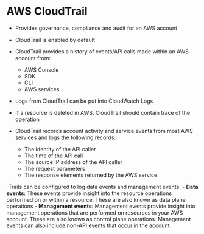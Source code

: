 # AWS CloudTrail

- Provides governance, compliance and audit for an AWS account
- CloudTrail is enabled by default
- CloudTrail provides a history of events/API calls made within an AWS account from:
    - AWS Console
    - SDK
    - CLI
    - AWS services

- Logs from CloudTrail can be put into CloudWatch Logs
- If a resource is deleted in AWS, CloudTrail should contain trace of the operation
- CloudTrail records account activity and service events from most AWS services and logs the following records:
    - The identity of the API caller
    - The time of the API call
    - The source IP address of the API caller
    - The request parameters
    - The response elements returned by the AWS service

-Trails can be configured to log data events and management events:
    - **Data events**: These events provide insight into the resource operations performed on or within a resource. These are also known as data plane operations
    - **Management events**: Management events provide insight into management operations that are performed on resources in your AWS account. These are also known as control plane operations. Management events can also include non-API events that occur in the account